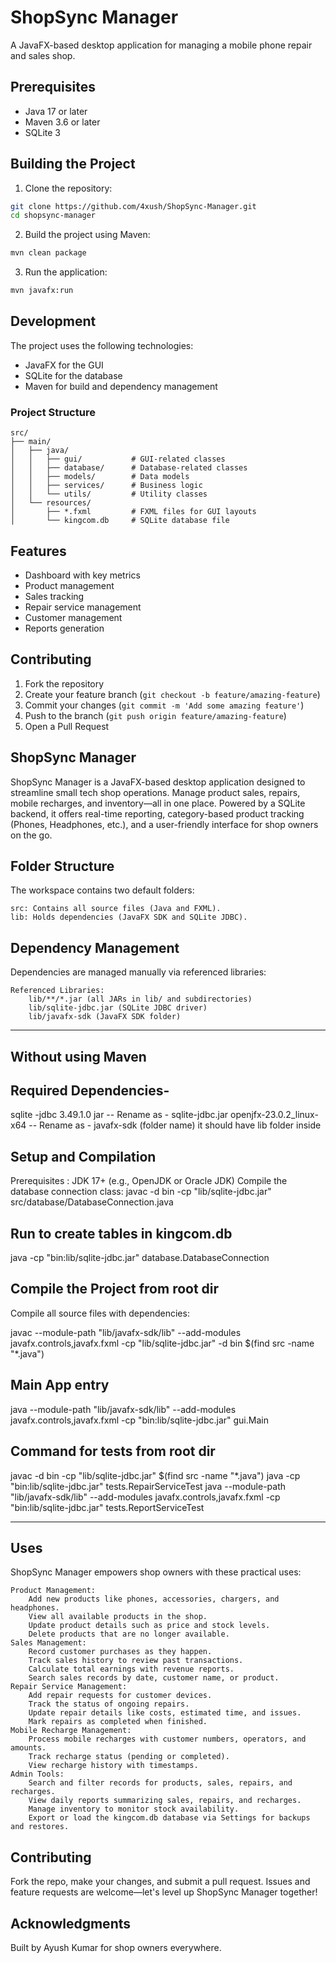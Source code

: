 # ShopSync Manager

A JavaFX-based desktop application for managing a mobile phone repair and sales shop.

## Prerequisites

- Java 17 or later
- Maven 3.6 or later
- SQLite 3

## Building the Project

1. Clone the repository:
```bash
git clone https://github.com/4xush/ShopSync-Manager.git
cd shopsync-manager
```

2. Build the project using Maven:
```bash
mvn clean package
```

3. Run the application:
```bash
mvn javafx:run
```

## Development

The project uses the following technologies:
- JavaFX for the GUI
- SQLite for the database
- Maven for build and dependency management

### Project Structure

```
src/
├── main/
│   ├── java/
│   │   ├── gui/           # GUI-related classes
│   │   ├── database/      # Database-related classes
│   │   ├── models/        # Data models
│   │   ├── services/      # Business logic
│   │   └── utils/         # Utility classes
│   └── resources/
│       ├── *.fxml         # FXML files for GUI layouts
│       └── kingcom.db     # SQLite database file
```

## Features

- Dashboard with key metrics
- Product management
- Sales tracking
- Repair service management
- Customer management
- Reports generation

## Contributing

1. Fork the repository
2. Create your feature branch (`git checkout -b feature/amazing-feature`)
3. Commit your changes (`git commit -m 'Add some amazing feature'`)
4. Push to the branch (`git push origin feature/amazing-feature`)
5. Open a Pull Request

## ShopSync Manager

ShopSync Manager is a JavaFX-based desktop application designed to streamline small tech shop operations. Manage product sales, repairs, mobile recharges, and inventory—all in one place. Powered by a SQLite backend, it offers real-time reporting, category-based product tracking (Phones, Headphones, etc.), and a user-friendly interface for shop owners on the go.

## Folder Structure

The workspace contains two default folders:

    src: Contains all source files (Java and FXML).
    lib: Holds dependencies (JavaFX SDK and SQLite JDBC).

## Dependency Management

Dependencies are managed manually via referenced libraries:

    Referenced Libraries:
        lib/**/*.jar (all JARs in lib/ and subdirectories)
        lib/sqlite-jdbc.jar (SQLite JDBC driver)
        lib/javafx-sdk (JavaFX SDK folder)


______________________________________________________

## Without using Maven 

## Required Dependencies-

sqlite -jdbc 3.49.1.0 jar -- Rename as - sqlite-jdbc.jar
openjfx-23.0.2_linux-x64  -- Rename as - javafx-sdk (folder name) it should have lib folder inside

## Setup and Compilation

Prerequisites : JDK 17+ (e.g., OpenJDK or Oracle JDK)
Compile the database connection class:
javac -d bin -cp "lib/sqlite-jdbc.jar" src/database/DatabaseConnection.java


## Run to create tables in kingcom.db

java -cp "bin:lib/sqlite-jdbc.jar" database.DatabaseConnection

## Compile the Project from root dir

Compile all source files with dependencies:

javac --module-path "lib/javafx-sdk/lib" --add-modules javafx.controls,javafx.fxml -cp "lib/sqlite-jdbc.jar" -d bin $(find src -name "*.java")

## Main App entry 

java --module-path "lib/javafx-sdk/lib" --add-modules javafx.controls,javafx.fxml -cp "bin:lib/sqlite-jdbc.jar" gui.Main

## Command for tests from root dir
javac -d bin -cp "lib/sqlite-jdbc.jar" $(find src -name "*.java")
java -cp "bin:lib/sqlite-jdbc.jar" tests.RepairServiceTest
java --module-path "lib/javafx-sdk/lib" --add-modules javafx.controls,javafx.fxml -cp "bin:lib/sqlite-jdbc.jar" tests.ReportServiceTest



______________________________________________________

## Uses

ShopSync Manager empowers shop owners with these practical uses:

    Product Management:
        Add new products like phones, accessories, chargers, and headphones.
        View all available products in the shop.
        Update product details such as price and stock levels.
        Delete products that are no longer available.
    Sales Management:
        Record customer purchases as they happen.
        Track sales history to review past transactions.
        Calculate total earnings with revenue reports.
        Search sales records by date, customer name, or product.
    Repair Service Management:
        Add repair requests for customer devices.
        Track the status of ongoing repairs.
        Update repair details like costs, estimated time, and issues.
        Mark repairs as completed when finished.
    Mobile Recharge Management:
        Process mobile recharges with customer numbers, operators, and amounts.
        Track recharge status (pending or completed).
        View recharge history with timestamps.
    Admin Tools:
        Search and filter records for products, sales, repairs, and recharges.
        View daily reports summarizing sales, repairs, and recharges.
        Manage inventory to monitor stock availability.
        Export or load the kingcom.db database via Settings for backups and restores.

## Contributing

Fork the repo, make your changes, and submit a pull request. Issues and feature requests are welcome—let's level up ShopSync Manager together!


## Acknowledgments

Built by Ayush Kumar for shop owners everywhere. 
